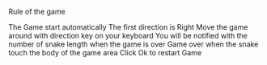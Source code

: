 Rule of the game

The Game start automatically
The first direction is Right
Move the game around with direction key on your keyboard
You will be notified with the number of snake length when the game is over
Game over when the snake touch the body of the game area
Click Ok to restart Game